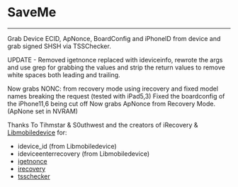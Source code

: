 # SaveMe
-------

 Grab Device ECID, ApNonce, BoardConfig and iPhoneID from device and grab signed SHSH via TSSChecker.
 
 UPDATE - Removed igetnonce replaced with ideviceinfo, rewrote the args and use grep for grabbing the values and strip the return values to remove white spaces both leading and trailing.

 Now grabs NONC: from recovery mode using irecovery and fixed model names breaking the request (tested   with iPad5,3)
 Fixed the boardconfig of the iPhone11,6 being cut off 
 Now grabs ApNonce from Recovery Mode. (ApNone set in NVRAM)

Thanks To Tihmstar & S0uthwest and the creators of iRecovery & [Libmobiledevice](https://github.com/libimobiledevice) for:

- idevice_id (from Libmobiledevice)
- ideviceenterrecovery (from Libmobiledevice)
- [igetnonce](https://github.com/tihmstar/igetnonce)
- [irecovery](https://github.com/libimobiledevice/libirecovery)
- [tsschecker](https://github.com/tihmstar/tsschecker)

